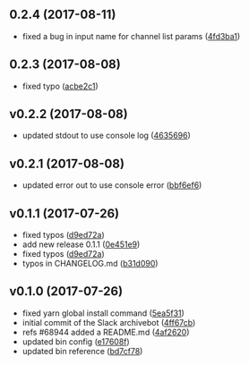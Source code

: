 ## 0.2.4 (2017-08-11)

* fixed a bug in input name for channel list params ([4fd3ba1](https://bitbucket.org/wearefine/slack-archivebot/commits/4fd3ba1))

## 0.2.3 (2017-08-08)

* fixed typo ([acbe2c1](https://bitbucket.org/wearefine/slack-archivebot/commits/acbe2c1))

## v0.2.2 (2017-08-08)

* updated stdout to use console log ([4635696](https://bitbucket.org/wearefine/slack-archivebot/commits/4635696))

## v0.2.1 (2017-08-08)

* updated error out to use console error ([bbf6ef6](https://bitbucket.org/wearefine/slack-archivebot/commits/bbf6ef6))

## v0.1.1 (2017-07-26)

* fixed typos ([d9ed72a](https://bitbucket.org/wearefine/slack-archivebot/commits/d9ed72a))
* add new release 0.1.1 ([0e451e9](https://bitbucket.org/wearefine/slack-archivebot/commits/0e451e9))
* fixed typos ([d9ed72a](https://bitbucket.org/wearefine/slack-archivebot/commits/d9ed72a))
* typos in CHANGELOG.md ([b31d090](https://bitbucket.org/wearefine/slack-archivebot/commits/b31d090))

## v0.1.0 (2017-07-26)

* fixed yarn global install command ([5ea5f31](https://bitbucket.org/wearefine/slack-archivebot/commits/5ea5f31))
* initial commit of the Slack archivebot ([4ff67cb](https://bitbucket.org/wearefine/slack-archivebot/commits/4ff67cb))
* refs #68944 added a README.md ([4af2620](https://bitbucket.org/wearefine/slack-archivebot/commits/4af2620))
* updated bin config ([e17608f](https://bitbucket.org/wearefine/slack-archivebot/commits/e17608f))
* updated bin reference ([bd7cf78](https://bitbucket.org/wearefine/slack-archivebot/commits/bd7cf78))
